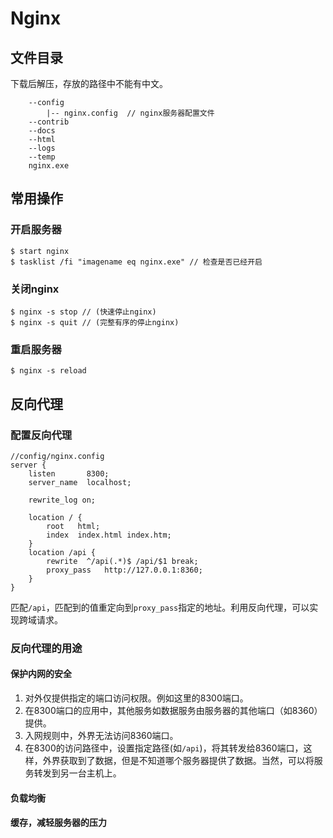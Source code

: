 # Nginx
## 文件目录
下载后解压，存放的路径中不能有中文。
```
    --config
        |-- nginx.config  // nginx服务器配置文件
    --contrib
    --docs
    --html
    --logs
    --temp
    nginx.exe
```
## 常用操作
### 开启服务器
```
$ start nginx
$ tasklist /fi "imagename eq nginx.exe" // 检查是否已经开启
```
### 关闭nginx
```
$ nginx -s stop // (快速停止nginx)
$ nginx -s quit // (完整有序的停止nginx)
```
### 重启服务器
```
$ nginx -s reload
```

## 反向代理
### 配置反向代理
```
//config/nginx.config
server {
    listen       8300;
    server_name  localhost;
    
    rewrite_log on;
    
    location / {
        root   html;
        index  index.html index.htm;
    }
    location /api {
        rewrite  ^/api(.*)$ /api/$1 break;
        proxy_pass   http://127.0.0.1:8360;
    }
}
```
匹配`/api`，匹配到的值重定向到`proxy_pass`指定的地址。利用反向代理，可以实现跨域请求。
### 反向代理的用途
#### 保护内网的安全
1. 对外仅提供指定的端口访问权限。例如这里的8300端口。
2. 在8300端口的应用中，其他服务如数据服务由服务器的其他端口（如8360）提供。
3. 入网规则中，外界无法访问8360端口。
4. 在8300的访问路径中，设置指定路径(如`/api`)，将其转发给8360端口，这样，外界获取到了数据，但是不知道哪个服务器提供了数据。当然，可以将服务转发到另一台主机上。
#### 负载均衡
#### 缓存，减轻服务器的压力
